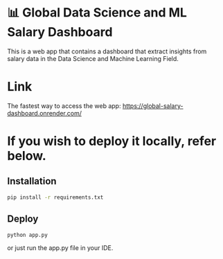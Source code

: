 # 📊 Global Data Science and ML Salary Dashboard
This is a web app that contains a dashboard that extract insights from salary data in the Data Science and Machine Learning Field.

# Link
The fastest way to access the web app: https://global-salary-dashboard.onrender.com/

# If you wish to deploy it locally, refer below. 
## Installation
```bash
pip install -r requirements.txt
```

## Deploy
```bash
python app.py
```
or just run the app.py file in your IDE.



